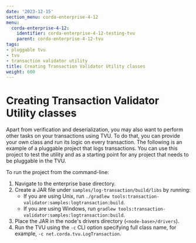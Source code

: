 ```yaml
---
date: '2023-12-15'
section_menu: corda-enterprise-4-12
menu:
  corda-enterprise-4-12:
    identifier: corda-enterprise-4-12-testing-tvu
    parent: corda-enterprise-4-12-tvu
tags:
- pluggable tvu
- tvu
- transaction validator utility
title: Creating Transaction Validator Utility classes
weight: 600
---
```


# Creating Transaction Validator Utility classes

Apart from verification and deserialization, you may also want to perform other tasks on your transactions using TVU. To do that, you can provide your own class and run its logic on every transaction.
The following is an example of a pluggable project that logs transactions. You can use this project to test the utility and as a starting point for any project that needs to be pluggable in the TVU.

To run the project from the command-line:

1. Navigate to the enterprise base directory.
2. Create a JAR file under `samples/log-transaction/build/libs` by running:
    * If you are using Unix, run `./gradlew tools:transaction-validator:samples:logtransaction:build`.
    * If you are using Windows, run `gradlew tools:transaction-validator:samples:logtransaction:build`.
3. Place the JAR in the node's drivers directory (`<node-base>/drivers`).
4. Run the TVU using the `-c` CLI option specifying full class name, for example, `-c net.corda.tvu.LogTransaction`.
